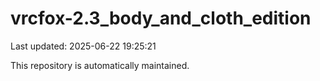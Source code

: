 # vrcfox-2.3_body_and_cloth_edition

Last updated: 2025-06-22 19:25:21

This repository is automatically maintained.
